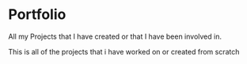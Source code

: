 # Portfolio
All my Projects that I have created or that I have been involved in.

This is all of the projects that i have worked on or created from scratch
